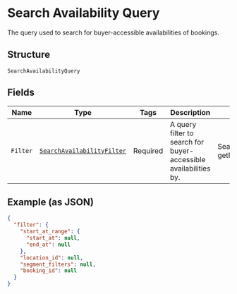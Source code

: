 
# Search Availability Query

The query used to search for buyer-accessible availabilities of bookings.

## Structure

`SearchAvailabilityQuery`

## Fields

| Name | Type | Tags | Description | Getter |
|  --- | --- | --- | --- | --- |
| `Filter` | [`SearchAvailabilityFilter`](../../doc/models/search-availability-filter.md) | Required | A query filter to search for buyer-accessible availabilities by. | SearchAvailabilityFilter getFilter() |

## Example (as JSON)

```json
{
  "filter": {
    "start_at_range": {
      "start_at": null,
      "end_at": null
    },
    "location_id": null,
    "segment_filters": null,
    "booking_id": null
  }
}
```

